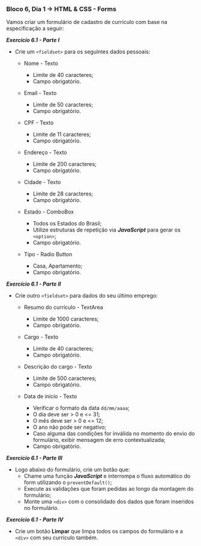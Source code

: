 ### Bloco 6, Dia 1 -> HTML & CSS - Forms

Vamos criar um formulário de cadastro de currículo com base na especificação a seguir:

_**Exercício 6.1 - Parte I**_

 - Crie um `<fieldset>` para os seguintes dados pessoais:
     - Nome - Texto
         - Limite de 40 caracteres;
         - Campo obrigatório.

     - Email - Texto
         - Limite de 50 caracteres;
         - Campo obrigatório.

     - CPF - Texto
         - Limite de 11 caracteres;
         - Campo obrigatório.

     - Endereço - Texto
         - Limite de 200 caracteres;
         - Campo obrigatório.

     - Cidade - Texto
         - Limite de 28 caracteres;
         - Campo obrigatório.

     - Estado - ComboBox
         - Todos os Estados do Brasil;
         - Utilize estruturas de repetição via **_JavaScript_** para gerar os `<option>`;
         - Campo obrigatório.

     - Tipo - Radio Button
         - Casa, Apartamento;
         - Campo obrigatório.

_**Exercício 6.1 - Parte II**_

 - Crie outro `<fieldset>` para dados do seu último emprego:
     - Resumo do currículo - TextArea
         - Limite de 1000 caracteres;
         - Campo obrigatório.

     - Cargo - Texto
         - Limite de 40 caracteres;
         - Campo obrigatório.

     - Descrição do cargo - Texto
         - Limite de 500 caracteres;
         - Campo obrigatório.

     - Data de início - Texto
         - Verificar o formato da data `dd/mm/aaaa`;
         - O dia deve ser > 0 e <= 31;
         - O mês deve ser > 0 e <= 12;
         - O ano não pode ser negativo;
         - Caso alguma das condições for inválida no momento do envio do formulário, exibir mensagem de erro contextualizada;
         - Campo obrigatório.

_**Exercício 6.1 - Parte III**_

 - Logo abaixo do formulário, crie um botão que:
     - Chame uma função **_JavaScript_** e interrompa o fluxo automático do form utilizando o `preventDefault()`;
     - Execute as validações que foram pedidas ao longo da montagem do formulário;
     - Monte uma `<div>` com o consolidado dos dados que foram inseridos no formulário.

_**Exercício 6.1 - Parte IV**_

 - Crie um botão **Limpar** que limpa todos os campos do formulário e a `<div>` com seu currículo também.